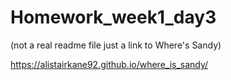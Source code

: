 # Homework_week1_day3

(not a real readme file just a link to Where's Sandy)

https://alistairkane92.github.io/where_is_sandy/
